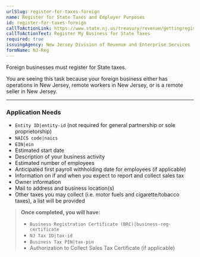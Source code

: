 ```yaml
---
urlSlug: register-for-taxes-foreign
name: Register for State Taxes and Employer Purposes
id: register-for-taxes-foreign
callToActionLink: https://www.state.nj.us/treasury/revenue/gettingregistered.shtml
callToActionText: Register My Business for State Taxes
required: true
issuingAgency: New Jersey Division of Revenue and Enterprise Services
formName: NJ-Reg
---
```

Foreign businesses must register for State taxes. 

You are seeing this task because your foreign business either has operations in New Jersey, remote workers in New Jersey, or is a remote seller in New Jersey.

- - -

### Application Needs

*  `Entity ID|entity-id` (not required for general partnership or sole proprietorship)
*  `NAICS code|naics` 
*  `EIN|ein` 
* Estimated start date
* Description of your business activity
* Estimated number of employees
* Anticipated first payroll withholding date for employees (if applicable)
* Information on if and when you expect to report and collect sales tax
* Owner information
* Mail to address and business location(s)
* Other taxes you may collect (i.e. motor fuels and cigarette/tobacco taxes), a list will be provided

> **Once completed, you will have:**
>
> *  `Business Registration Certificate (BRC)|business-reg-certificate` 
> *  `NJ Tax ID|tax-id` 
> *  `Business Tax PIN|tax-pin` 
> * Authorization to Collect Sales Tax Certificate (if applicable)